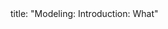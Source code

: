 <frontmatter>
title: "Modeling: Introduction: What"
</frontmatter>

<include src="index-body.md" boilerplate />
